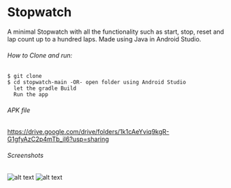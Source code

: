# Stopwatch
A minimal Stopwatch with all the functionality such as start, stop, reset and lap count up to a hundred laps. Made using Java in Android Studio.
###### How to Clone and run:
```
$ git clone
$ cd stopwatch-main -OR- open folder using Android Studio
  let the gradle Build
  Run the app
```
###### APK file
https://drive.google.com/drive/folders/1k1cAeYviq9kgR-G1gfyAzC2p4mTb_iI6?usp=sharing

###### Screenshots
![alt text](https://drive.google.com/file/d/1FfOjCw5IKieSYyfWCuVVWbkCwpQrlBXE/view?usp=sharing)
![alt text](https://drive.google.com/file/d/1_dx_XdOlefUOwG_I-ngaWxGeee32VX8A/view?usp=sharing)

